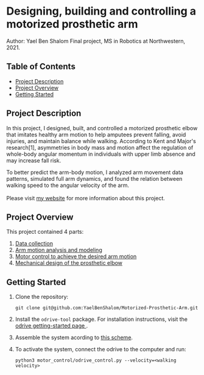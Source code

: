 # Designing, building and controlling a motorized prosthetic arm

Author: Yael Ben Shalom
Final project, MS in Robotics at Northwestern, 2021.


## Table of Contents

- [Project Description](#project_description)
- [Project Overview](#project_overview)
- [Getting Started](#getting-started)

## Project Description

In this project, I designed, built, and controlled a motorized prosthetic elbow that imitates healthy arm motion to help amputees prevent falling, avoid injuries, and maintain balance while walking. According to Kent and Major's research[1], asymmetries in body mass and motion affect the regulation of whole-body angular momentum in individuals with upper limb absence and may increase fall risk.

To better predict the arm-body motion, I analyzed arm movement data patterns, simulated full arm dynamics, and found the relation between walking speed to the angular velocity of the arm.<br><br>
Please visit [my website](https://yaelbenshalom.github.io/motorized_prosthetic_arm/index.html) for more information about this project.<br>

## Project Overview

This project contained 4 parts:

1. [Data collection](https://github.com/YaelBenShalom/Motorized-Prosthetic-Arm/tree/master/data)
2. [Arm motion analysis and modeling](https://github.com/YaelBenShalom/Motorized-Prosthetic-Arm/tree/master/motor_control/arm_pendulum_modeling)
3. [Motor control to achieve the desired arm motion](https://github.com/YaelBenShalom/Motorized-Prosthetic-Arm/tree/master/motor_control)
4. [Mechanical design of the prosthetic elbow](https://github.com/YaelBenShalom/Motorized-Prosthetic-Arm/tree/master/mech_design)


## Getting Started

1. Clone the repository:
    ```
    git clone git@github.com:YaelBenShalom/Motorized-Prosthetic-Arm.git
    ```

2. Install the `odrive-tool` package. For installation instructions, visit the [odrive getting-started page
](https://docs.odriverobotics.com/).

3. Assemble the system acording to [this scheme]().

4. To activate the system, connect the odrive to the computer and run:
    ```
    python3 motor_control/odrive_control.py --velocity=<walking velocity>
    ```